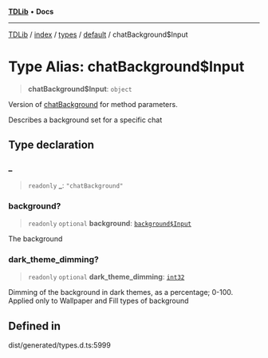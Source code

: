 [**TDLib**](../../../../../../README.md) • **Docs**

***

[TDLib](../../../../../../modules.md) / [index](../../../../../README.md) / [types](../../../README.md) / [default](../README.md) / chatBackground$Input

# Type Alias: chatBackground$Input

> **chatBackground$Input**: `object`

Version of [chatBackground](chatBackground-1.md) for method parameters.

Describes a background set for a specific chat

## Type declaration

### \_

> `readonly` **\_**: `"chatBackground"`

### background?

> `readonly` `optional` **background**: [`background$Input`](background$Input-1.md)

The background

### dark\_theme\_dimming?

> `readonly` `optional` **dark\_theme\_dimming**: [`int32`](int32-1.md)

Dimming of the background in dark themes, as a percentage; 0-100. Applied only to Wallpaper and Fill types of background

## Defined in

dist/generated/types.d.ts:5999
